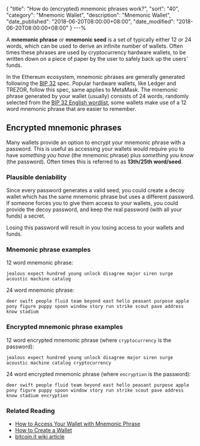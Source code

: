 {
 "title": "How do (encrypted) mnemonic phrases work?",
 "sort": "40",
 "category": "Mnemonic Wallet",
 "description": "Mnemonic Wallet",
 "date_published": "2018-06-20T08:00:00+08:00",
 "date_modified": "2018-06-20T08:00:00+08:00"
}
---%

A **mnemonic phrase** or **mnemonic seed** is a set of typically either 12 or 24 words, which can be used to derive an infinite number of wallets. Often times these phrases are used by cryptocurrency hardware wallets, to be written down on a piece of paper by the user to safely back up the users' funds.


In the Ethereum ecosystem, mnemonic phrases are generally generated following the [BIP 32](https://github.com/bitcoin/bips/blob/master/bip-0032.mediawiki) spec. Popular hardware wallets, like Ledger and TREZOR, follow this spec, same applies to MetaMask. The mnemonic phrase generated by your wallet (usually) consists of 24 words, randomly selected from the [BIP 32 English wordlist](https://github.com/bitcoin/bips/blob/master/bip-0039/english.txt), some wallets make use of a 12 word mnemonic phrase that are easier to remember.

## Encrypted mnemonic phrases

Many wallets provide an option to encrypt your mnemonic phrase with a password. This is useful as accessing your wallets would require you to have *something you have* (the mnemonic phrase) plus *something you know* (the password). Often times this is referred to as **13th/25th word/seed**.

### Plausible deniability

Since every password generates a valid seed, you could create a decoy wallet which has the same mnemonic phrase but uses a different password. If someone forces you to give them access to your wallets, you could provide the decoy password, and keep the real password (with all your funds) a secret.

<div class="alert alert-danger">
  Losing this password will result in you losing access to your wallets and funds.
</div>

### Mnemonic phrase examples

12 word mnemonic phrase:

```jealous expect hundred young unlock disagree major siren surge acoustic machine catalog```

24 word mnemonic phrase:

```deer swift people fluid team beyond east hello peasant purpose apple pony figure puppy spoon window story run strike scout pave address know stadium```

### Encrypted mnemonic phrase examples

12 word encrypted mnemonic phrase (where `cryptocurrency` is the password):

```jealous expect hundred young unlock disagree major siren surge acoustic machine catalog cryptocurrency```

24 word encrypted mnemonic phrase (where `encryption` is the password):

```deer swift people fluid team beyond east hello peasant purpose apple pony figure puppy spoon window story run strike scout pave address know stadium encryption```

### Related Reading

*   [How to Access Your Wallet with Mnemonic Phrase](https://support.mycrypto.com/accessing-your-wallet/access-wallet-mnemonic.html)
*   [How to Create a Wallet](https://support.mycrypto.com/getting-started/creating-a-new-wallet-on-mycrypto.html)
*   [bitcoin.it wiki article](https://en.bitcoin.it/wiki/Mnemonic_phrase)
